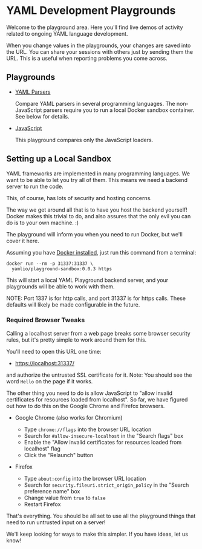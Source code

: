 ---
---
YAML Development Playgrounds
============================

Welcome to the playground area.
Here you'll find live demos of activity related to ongoing YAML language
development.

When you change values in the playgrounds, your changes are saved into the URL.
You can share your sessions with others just by sending them the URL.
This is a useful when reporting problems you come across.

## Playgrounds

* [YAML Parsers](parser)

  Compare YAML parsers in several programming languages.
  The non-JavaScript parsers require you to run a local Docker sandbox
  container.
  See below for details.

* [JavaScript](javascript)

  This playground compares only the JavaScript loaders.

<!--
* [Playground Development](devel)

  This is a playground that we use mostly for developing the playground
  functionality itself.
-->

## Setting up a Local Sandbox

YAML frameworks are implemented in many programming languages.
We want to be able to let you try all of them.
This means we need a backend server to run the code.

This, of course, has lots of security and hosting concerns.

The way we get around all that is to have you host the backend yourself!
Docker makes this trivial to do, and also assures that the only evil you can do
is to your own machine. :)

The playground will inform you when you need to run Docker, but we'll cover it
here.

Assuming you have [Docker installed](https://docs.docker.com/get-docker/), just
run this command from a terminal:
```
docker run --rm -p 31337:31337 \
  yamlio/playground-sandbox:0.0.3 https
```

This will start a local YAML Playground backend server, and your playgrounds
will be able to work with them.

NOTE: Port 1337 is for http calls, and port 31337 is for https calls.
These defaults will likely be made configurable in the future.

### Required Browser Tweaks

Calling a localhost server from a web page breaks some browser security rules,
but it's pretty simple to work around them for this.

You'll need to open this URL one time:

* <https://localhost:31337/>

and authorize the untrusted SSL certificate for it.
Note: You should see the word `Hello` on the page if it works.

The other thing you need to do is allow JavaScript to "allow invalid
certificates for resources loaded from localhost".
So far, we have figured out how to do this on the Google Chrome and Firefox
browsers.

* Google Chrome (also works for Chromium)
  * Type `chrome://flags` into the browser URL location
  * Search for `#allow-insecure-localhost` in the "Search flags" box
  * Enable the "Allow invalid certificates for resources loaded from localhost"
    flag
  * Click the "Relaunch" button

* Firefox
  * Type `about:config` into the browser URL location
  * Search for `security.fileuri.strict_origin_policy` in the "Search
    preference name" box
  * Change value from `true` to `false`
  * Restart Firefox

That's everything.
You should be all set to use all the playground things that need to
run untrusted input on a server!

We'll keep looking for ways to make this simpler.
If you have ideas, let us know!
